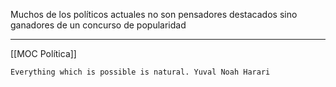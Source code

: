 Muchos de los políticos actuales no son pensadores destacados sino ganadores de un concurso de popularidad

---
[[MOC Política]]


	Everything which is possible is natural. Yuval Noah Harari